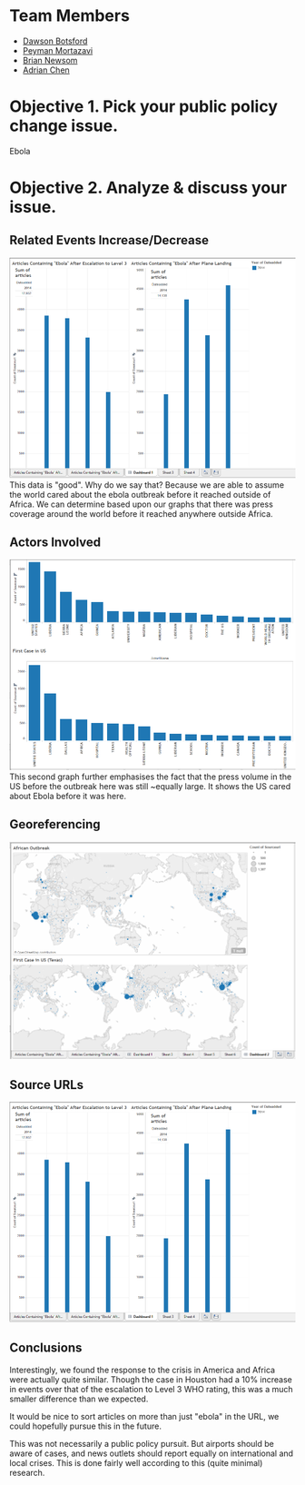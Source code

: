 # Team Members

* [Dawson Botsford](https://github.com/dawsonbotsford)
* [Peyman Mortazavi](https://github.com/peymanmortazavi)
* [Brian Newsom](https://github.com/BrianNewsom/)
* [Adrian Chen](https://github.com/adrian-chen/)

# Objective 1. Pick your public policy change issue.

Ebola

# Objective 2. Analyze & discuss your issue.

## Related Events Increase/Decrease

![screenshot of the related events analysis](analysis1.png?raw=true) 
This data is "good". Why do we say that? Because we are able to assume the world cared about the ebola outbreak before it reached outside of Africa. We can determine based upon our graphs that there was press coverage around the world before it reached anywhere outside Africa.

## Actors Involved

![screenshot of actors involved analysis](analysis2.png?raw=true) 
This second graph further emphasises the fact that the press volume in the US before the outbreak here was still ~equally large. It shows the US cared about Ebola before it was here.

## Georeferencing

![an image/images of the different ways you can use georeferencing](analysis3.png?raw=true) 

## Source URLs

![an image of your source URL analysis](analysis1.png?raw=true) 

## Conclusions

Interestingly, we found the response to the crisis in America and Africa were actually quite similar.  Though the case in Houston had a 10% increase in events over that of the escalation to Level 3 WHO rating, this was a much smaller difference than we expected.

It would be nice to sort articles on more than just "ebola" in the URL, we could hopefully pursue this in the future.

This was not necessarily a public policy pursuit.  But airports should be aware of cases, and news outlets should report equally on international and local crises.  This is done fairly well according to this (quite minimal) research.
